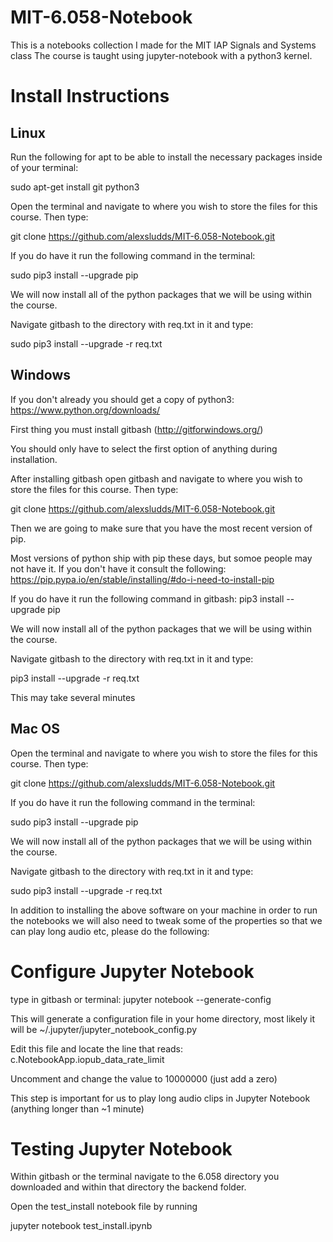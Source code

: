 # MIT-6.058-Notebook
This is a notebooks collection I made for the MIT IAP Signals and Systems class
The course is taught using jupyter-notebook with a python3 kernel.
# Install Instructions

## Linux
Run the following for apt to be able to install the necessary packages inside of your terminal:

sudo apt-get install git python3 

Open the terminal and navigate to where you wish to store the files for this course. Then type:

git clone https://github.com/alexsludds/MIT-6.058-Notebook.git

If you do have it run the following command in the terminal:

sudo pip3 install --upgrade pip

We will now install all of the python packages that we will be using within the course.

Navigate gitbash to the directory with req.txt in it and type:

sudo pip3 install --upgrade -r req.txt

## Windows
If you don't already you should get a copy of python3:
https://www.python.org/downloads/

First thing you must install gitbash (http://gitforwindows.org/)

You should only have to select the first option of anything during installation.

After installing gitbash open gitbash and navigate to where you wish to store the files for this course. Then type:

git clone https://github.com/alexsludds/MIT-6.058-Notebook.git

Then we are going to make sure that you have the most recent version of pip. 

Most versions of python ship with pip these days, but somoe people may not have it. If you don't have it consult the following:
https://pip.pypa.io/en/stable/installing/#do-i-need-to-install-pip

If you do have it run the following command in gitbash:
pip3 install --upgrade pip

We will now install all of the python packages that we will be using within the course.

Navigate gitbash to the directory with req.txt in it and type:

pip3 install --upgrade -r req.txt

This may take several minutes

## Mac OS

Open the terminal and navigate to where you wish to store the files for this course. Then type:

git clone https://github.com/alexsludds/MIT-6.058-Notebook.git

If you do have it run the following command in the terminal:

sudo pip3 install --upgrade pip

We will now install all of the python packages that we will be using within the course.

Navigate gitbash to the directory with req.txt in it and type:

sudo pip3 install --upgrade -r req.txt

In addition to installing the above software on your machine in order to run the notebooks we will 
also need to tweak some of the properties so that we can play long audio etc, please do the following:

# Configure Jupyter Notebook
type in gitbash or terminal: jupyter notebook --generate-config

This will generate a configuration file in your home directory, most likely it will be ~/.jupyter/jupyter_notebook_config.py

Edit this file and locate the line that reads: c.NotebookApp.iopub_data_rate_limit

Uncomment and change the value to 10000000 (just add a zero) 

This step is important for us to play long audio clips in Jupyter Notebook (anything longer than ~1 minute) 

# Testing Jupyter Notebook

Within gitbash or the terminal navigate to the 6.058 directory you downloaded and within that directory the backend folder.

Open the test_install notebook file by running 

jupyter notebook test_install.ipynb
